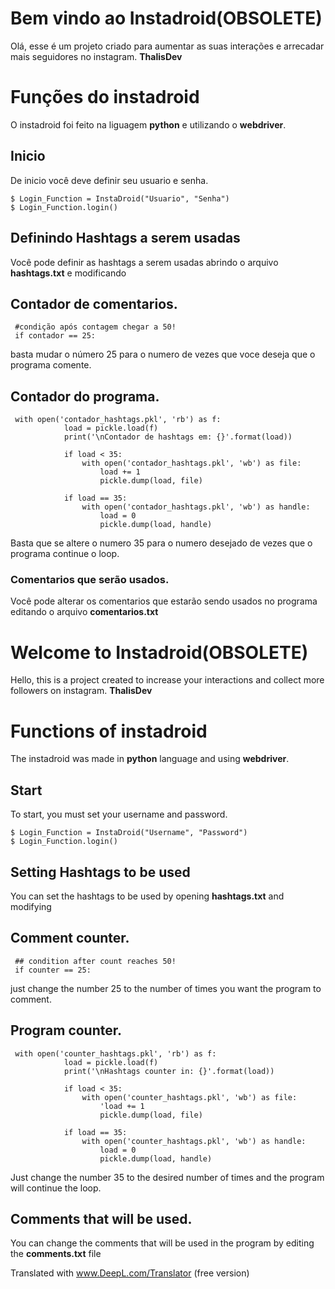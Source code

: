 # Bem vindo ao Instadroid(OBSOLETE)

Olá, esse é um projeto criado para aumentar as suas interações e arrecadar mais seguidores no instagram.
**ThalisDev**

# Funções do instadroid

O instadroid foi feito na liguagem **python** e utilizando o **webdriver**.

## Inicio

De inicio você deve definir seu usuario e senha.

    $ Login_Function = InstaDroid("Usuario", "Senha")
    $ Login_Function.login()

## Definindo Hashtags a serem usadas

Você pode definir as hashtags a serem usadas abrindo o arquivo **hashtags.txt** e modificando 

## Contador de comentarios.
     #condição após contagem chegar a 50!
     if contador == 25:
basta mudar o número 25 para o numero de vezes que voce deseja que o programa comente.
## Contador do programa.

     with open('contador_hashtags.pkl', 'rb') as f:
                load = pickle.load(f)
                print('\nContador de hashtags em: {}'.format(load))

                if load < 35:
                    with open('contador_hashtags.pkl', 'wb') as file:
                        load += 1
                        pickle.dump(load, file)

                if load == 35:
                    with open('contador_hashtags.pkl', 'wb') as handle:
                        load = 0
                        pickle.dump(load, handle)

Basta que se altere o numero 35 para o numero desejado de vezes que o programa continue o loop.
### Comentarios que serão usados.
Você pode alterar os comentarios que estarão sendo usados no programa editando o arquivo **comentarios.txt**

# Welcome to Instadroid(OBSOLETE)

Hello, this is a project created to increase your interactions and collect more followers on instagram.
**ThalisDev**

# Functions of instadroid

The instadroid was made in **python** language and using **webdriver**.

## Start

To start, you must set your username and password.

    $ Login_Function = InstaDroid("Username", "Password")
    $ Login_Function.login()

## Setting Hashtags to be used

You can set the hashtags to be used by opening **hashtags.txt** and modifying 

## Comment counter.
     ## condition after count reaches 50!
     if counter == 25:
just change the number 25 to the number of times you want the program to comment.
## Program counter.

     with open('counter_hashtags.pkl', 'rb') as f:
                load = pickle.load(f)
                print('\nHashtags counter in: {}'.format(load))

                if load < 35:
                    with open('counter_hashtags.pkl', 'wb') as file:
                        'load += 1
                        pickle.dump(load, file)

                if load == 35:
                    with open('counter_hashtags.pkl', 'wb') as handle:
                        load = 0
                        pickle.dump(load, handle)

Just change the number 35 to the desired number of times and the program will continue the loop.
## Comments that will be used.
You can change the comments that will be used in the program by editing the **comments.txt** file 

Translated with www.DeepL.com/Translator (free version)
